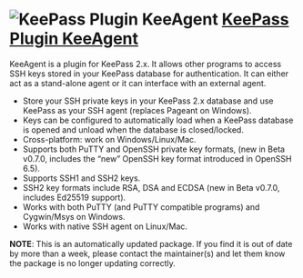# ![KeePass Plugin KeeAgent](https://cdn.jsdelivr.net/gh/pauby/ChocoPackages@4d273685/icons/keepass-plugin-keeagent.png "KeePass Plugin KeeAgent") [KeePass Plugin KeeAgent](https://chocolatey.org/packages/keepass-plugin-keeagent)

KeeAgent is a plugin for KeePass 2.x. It allows other programs to access SSH keys stored in your KeePass database for authentication. It can either act as a stand-alone agent or it can interface with an external agent.

* Store your SSH private keys in your KeePass 2.x database and use KeePass as your SSH agent (replaces Pageant on Windows).
* Keys can be configured to automatically load when a KeePass database is opened and unload when the database is closed/locked.
* Cross-platform: work on Windows/Linux/Mac.
* Supports both PuTTY and OpenSSH private key formats, (new in Beta v0.7.0, includes the “new” OpenSSH key format introduced in OpenSSH 6.5).
* Supports SSH1 and SSH2 keys.
* SSH2 key formats include RSA, DSA and ECDSA (new in Beta v0.7.0, includes Ed25519 support).
* Works with both PuTTY (and PuTTY compatible programs) and Cygwin/Msys on Windows.
* Works with native SSH agent on Linux/Mac.

**NOTE**: This is an automatically updated package. If you find it is out of date by more than a week, please contact the maintainer(s) and let them know the package is no longer updating correctly.